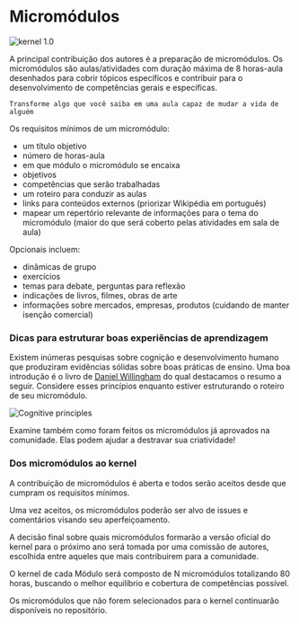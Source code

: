 # Micromódulos

![kernel 1.0](https://github.com/mauro-zac/Trilha-Digital/blob/master/Modulos.jpg)

A principal contribuição dos autores é a preparação de micromódulos. Os micromódulos são aulas/atividades com duração máxima de 8 horas-aula desenhados para cobrir tópicos específicos e contribuir para o desenvolvimento de competências gerais e específicas.

`Transforme algo que você saiba em uma aula capaz de mudar a vida de alguém`

Os requisitos mínimos de um micromódulo:

* um título objetivo
* número de horas-aula
* em que módulo o micromódulo se encaixa
* objetivos
* competências que serão trabalhadas
* um roteiro para conduzir as aulas
* links para conteúdos externos (priorizar Wikipédia em português)
* mapear um repertório relevante de informações para o tema do micromódulo (maior do que será coberto pelas atividades em sala de aula)

Opcionais incluem:

* dinâmicas de grupo
* exercícios
* temas para debate, perguntas para reflexão
* indicações de livros, filmes, obras de arte
* informações sobre mercados, empresas, produtos (cuidando de manter isenção comercial)

### Dicas para estruturar boas experiências de aprendizagem

Existem inúmeras pesquisas sobre cognição e desenvolvimento humano que produziram evidências sólidas sobre boas práticas de ensino. Uma boa introdução é o livro de [Daniel Willingham](https://moodrmoo.files.wordpress.com/2014/10/why-dont-students-like-school.pdf) do qual destacamos o resumo a seguir. Considere esses princípios enquanto estiver estruturando o roteiro de seu micromódulo. 

![Cognitive principles](https://github.com/mauro-zac/Trilha-Digital/blob/master/módulos/willigham.jpg)

Examine também como foram feitos os micromódulos já aprovados na comunidade. Elas podem ajudar a destravar sua criatividade!

### Dos micromódulos ao kernel

A contribuição de micromódulos é aberta e todos serão aceitos desde que cumpram os requisitos mínimos.

Uma vez aceitos, os micromódulos poderão ser alvo de issues e comentários visando seu aperfeiçoamento.

A decisão final sobre quais micromódulos formarão a versão oficial do kernel para o próximo ano será tomada por uma comissão de autores, escolhida entre aqueles que mais contribuirem para a comunidade.

O kernel de cada Módulo será composto de N micromódulos totalizando 80 horas, buscando o melhor equilíbrio e cobertura de competências possível.

Os micromódulos que não forem selecionados para o kernel continuarão disponíveis no repositório.
